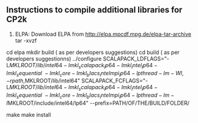 
## Instructions to compile additional libraries for CP2k

1) ELPA: Download ELPA from http://elpa.mpcdf.mpg.de/elpa-tar-archive tar -xvzf

cd elpa
mkdir build ( as per developers suggestions)
cd build ( as per developers suggestionns)
../configure SCALAPACK_LDFLAGS="-L$MKLROOT/lib/intel64 -lmkl_scalapack_lp64 -lmkl_intel_lp64 -lmkl_sequential \
                           -lmkl_core -lmkl_blacs_intelmpi_lp64 -lpthread -lm -Wl,-rpath,$MKLROOT/lib/intel64"       SCALAPACK_FCFLAGS="-L$MKLROOT/lib/intel64 -lmkl_scalapack_lp64 -lmkl_intel_lp64 -lmkl_sequential \
                          -lmkl_core -lmkl_blacs_intelmpi_lp64 -lpthread -lm -I$MKLROOT/include/intel64/lp64" --prefix=PATH/OF/THE/BUILD/FOLDER/
                          
make
make install
